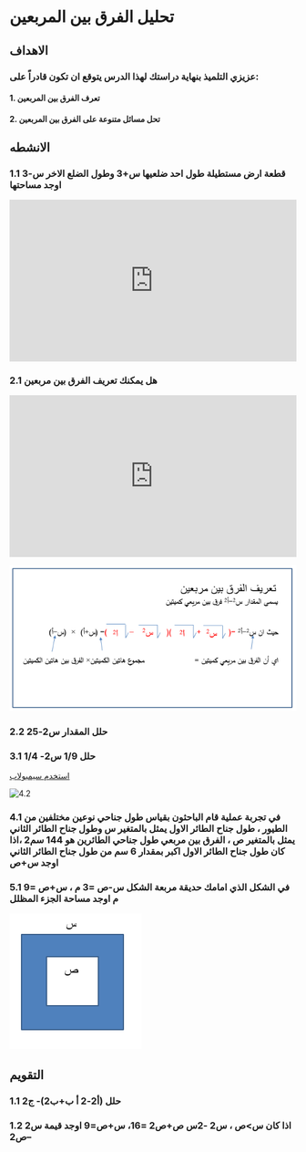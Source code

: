 # تحليل الفرق بين المربعين

## الاهداف

### عزيزي التلميذ بنهاية دراستك لهذا الدرس يتوقع ان تكون قادراً على:

#### 1. تعرف الفرق بين المربعين

#### 2. تحل مسائل متنوعة على الفرق بين المربعين

## الانشطه

### 1.1 قطعة ارض مستطيلة طول احد ضلعيها س+3 وطول الضلع الاخر س-3 اوجد مساحتها

<div style="position: relative; padding-bottom: 56.25%; height: 0; overflow: hidden;">
  <iframe style="position: absolute; top: 0; left: 0; width: 100%; height: 100%;" src="https://www.youtube.com/embed/11HLBZnzfmc" frameborder="0" allow="accelerometer; autoplay; clipboard-write; encrypted-media; gyroscope; picture-in-picture" allowfullscreen></iframe>
</div>

### 2.1 هل يمكنك تعريف الفرق بين مربعين

<div style="position: relative; padding-bottom: 56.25%; height: 0; overflow: hidden; margin-bottom: 10px;">
  <iframe style="position: absolute; top: 0; left: 0; width: 100%; height: 100%;" src="https://www.youtube.com/embed/AyhhHpHVlnI" frameborder="0" allow="accelerometer; autoplay; clipboard-write; encrypted-media; gyroscope; picture-in-picture" allowfullscreen></iframe>
</div>

![4.1](../Images/lec4-1.png)

### 2.2 حلل المقدار س2-25

### 3.1 حلل 1/9 س2- 1/4

<a href="https://ar.symbolab.com/" target="_blank">استخدم سيمبولاب</a>

![4.2](https://1.bp.blogspot.com/-Dk5I20fWbPg/YHCs0xdaq4I/AAAAAAAAB6E/0X7E-Jz2iPArPF64jdLp2ZPh3gqARXHNACLcBGAsYHQ/s1227/%25D8%25A7%25D9%2585%25D8%25AA%25D8%25AD%25D8%25A7%25D9%2586.png)

### 4.1 في تجربة عملية قام الباحثون بقياس طول جناحي نوعين مختلفين من الطيور ، طول جناح الطائر الاول يمثل بالمتغير س وطول جناح الطائر الثاني يمثل بالمتغير ص ، الفرق بين مربعي طول جناحي الطائرين هو 144 سم2 ،اذا كان طول جناح الطائر الاول اكبر بمقدار 6 سم من طول جناح الطائر الثاني اوجد س+ص

### 5.1 في الشكل الذي امامك حديقة مربعة الشكل س-ص =3 م ، س+ص =9 م اوجد مساحة الجزء المظلل

![4.3](../Images/lec4-2.png)

## التقويم

### 1.1 حلل (أ2-2 أ ب+ب2)- ج2

### 1.2 اذا كان س>ص ، س2 -2س ص+ص2 =16، س+ص=9 اوجد قيمة س2 –ص2
